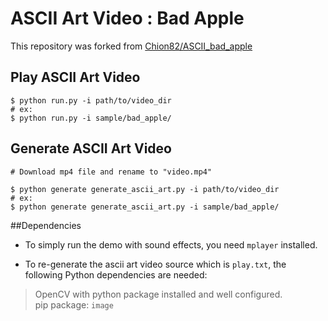 # ASCII Art Video : Bad Apple

This repository was forked from [Chion82/ASCII_bad_apple](https://github.com/Chion82/ASCII_bad_apple)

## Play ASCII Art Video

```
$ python run.py -i path/to/video_dir
# ex:
$ python run.py -i sample/bad_apple/
```

## Generate ASCII Art Video

```
# Download mp4 file and rename to "video.mp4"

$ python generate generate_ascii_art.py -i path/to/video_dir
# ex:
$ python generate generate_ascii_art.py -i sample/bad_apple/
```

##Dependencies

* To simply run the demo with sound effects, you need ```mplayer``` installed.

* To re-generate the ascii art video source which is ```play.txt```, the following Python dependencies are needed:

> OpenCV with python package installed and well configured.  
> pip package: ```image```

